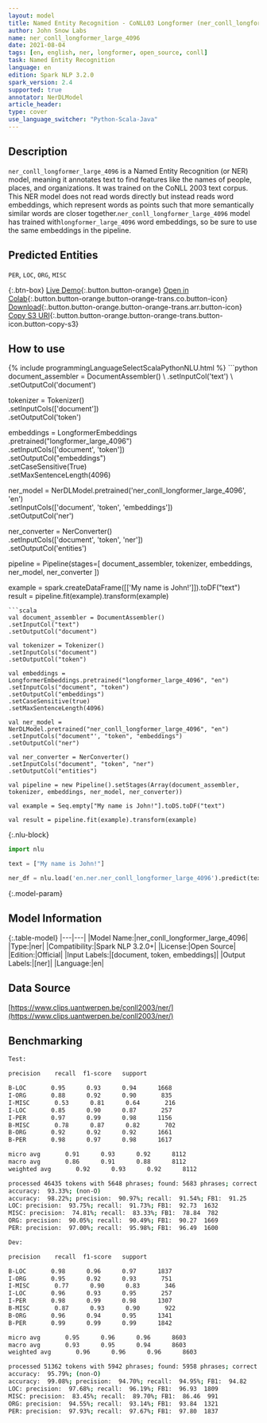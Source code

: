 ```yaml
---
layout: model
title: Named Entity Recognition - CoNLL03 Longformer (ner_conll_longformer_large_4096)
author: John Snow Labs
name: ner_conll_longformer_large_4096
date: 2021-08-04
tags: [en, english, ner, longformer, open_source, conll]
task: Named Entity Recognition
language: en
edition: Spark NLP 3.2.0
spark_version: 2.4
supported: true
annotator: NerDLModel
article_header:
type: cover
use_language_switcher: "Python-Scala-Java"
---
```


## Description

`ner_conll_longformer_large_4096` is a Named Entity Recognition (or NER) model, meaning it annotates text to find features like the names of people, places, and organizations. It was trained on the CoNLL 2003 text corpus. This NER model does not read words directly but instead reads word embeddings, which represent words as points such that more semantically similar words are closer together.`ner_conll_longformer_large_4096` model has trained with`longformer_large_4096` word embeddings, so be sure to use the same embeddings in the pipeline.

## Predicted Entities

`PER`, `LOC`, `ORG`, `MISC`

{:.btn-box}
[Live Demo](https://demo.johnsnowlabs.com/public/NER_EN){:.button.button-orange}
[Open in Colab](https://colab.research.google.com/github/JohnSnowLabs/spark-nlp-workshop/blob/master/tutorials/streamlit_notebooks/NER_EN.ipynb){:.button.button-orange.button-orange-trans.co.button-icon}
[Download](https://s3.amazonaws.com/auxdata.johnsnowlabs.com/public/models/ner_conll_longformer_large_4096_en_3.2.0_2.4_1628082029556.zip){:.button.button-orange.button-orange-trans.arr.button-icon}
[Copy S3 URI](s3://auxdata.johnsnowlabs.com/public/models/ner_conll_longformer_large_4096_en_3.2.0_2.4_1628082029556.zip){:.button.button-orange.button-orange-trans.button-icon.button-copy-s3}

## How to use



<div class="tabs-box" markdown="1">
{% include programmingLanguageSelectScalaPythonNLU.html %}
```python
document_assembler = DocumentAssembler() \
.setInputCol('text') \
.setOutputCol('document')

tokenizer = Tokenizer() \
.setInputCols(['document']) \
.setOutputCol('token')

embeddings = LongformerEmbeddings\
.pretrained("longformer_large_4096")\
.setInputCols(['document', 'token'])\
.setOutputCol("embeddings")\
.setCaseSensitive(True)\
.setMaxSentenceLength(4096)

ner_model = NerDLModel.pretrained('ner_conll_longformer_large_4096', 'en') \
.setInputCols(['document', 'token', 'embeddings']) \
.setOutputCol('ner')

ner_converter = NerConverter() \
.setInputCols(['document', 'token', 'ner']) \
.setOutputCol('entities')

pipeline = Pipeline(stages=[
document_assembler,
tokenizer,
embeddings,
ner_model,
ner_converter
])

example = spark.createDataFrame([['My name is John!']]).toDF("text")
result = pipeline.fit(example).transform(example)
```
```scala
val document_assembler = DocumentAssembler() 
.setInputCol("text") 
.setOutputCol("document")

val tokenizer = Tokenizer() 
.setInputCols("document") 
.setOutputCol("token")

val embeddings = LongformerEmbeddings.pretrained("longformer_large_4096", "en")
.setInputCols("document", "token") 
.setOutputCol("embeddings")
.setCaseSensitive(true)
.setMaxSentenceLength(4096)

val ner_model = NerDLModel.pretrained("ner_conll_longformer_large_4096", "en") 
.setInputCols("document"', "token", "embeddings") 
.setOutputCol("ner")

val ner_converter = NerConverter() 
.setInputCols("document", "token", "ner") 
.setOutputCol("entities")

val pipeline = new Pipeline().setStages(Array(document_assembler, tokenizer, embeddings, ner_model, ner_converter))

val example = Seq.empty["My name is John!"].toDS.toDF("text")

val result = pipeline.fit(example).transform(example)
```

{:.nlu-block}
```python
import nlu

text = ["My name is John!"]

ner_df = nlu.load('en.ner.ner_conll_longformer_large_4096').predict(text, output_level='token')
```
</div>

{:.model-param}
## Model Information

{:.table-model}
|---|---|
|Model Name:|ner_conll_longformer_large_4096|
|Type:|ner|
|Compatibility:|Spark NLP 3.2.0+|
|License:|Open Source|
|Edition:|Official|
|Input Labels:|[document, token, embeddings]|
|Output Labels:|[ner]|
|Language:|en|

## Data Source

[https://www.clips.uantwerpen.be/conll2003/ner/](https://www.clips.uantwerpen.be/conll2003/ner/)

## Benchmarking

```bash
Test:

precision    recall  f1-score   support

B-LOC       0.95      0.93      0.94      1668
I-ORG       0.88      0.92      0.90       835
I-MISC       0.53      0.81      0.64       216
I-LOC       0.85      0.90      0.87       257
I-PER       0.97      0.99      0.98      1156
B-MISC       0.78      0.87      0.82       702
B-ORG       0.92      0.92      0.92      1661
B-PER       0.98      0.97      0.98      1617

micro avg       0.91      0.93      0.92      8112
macro avg       0.86      0.91      0.88      8112
weighted avg       0.92      0.93      0.92      8112

processed 46435 tokens with 5648 phrases; found: 5683 phrases; correct: 5170.
accuracy:  93.33%; (non-O)
accuracy:  98.22%; precision:  90.97%; recall:  91.54%; FB1:  91.25
LOC: precision:  93.75%; recall:  91.73%; FB1:  92.73  1632
MISC: precision:  74.81%; recall:  83.33%; FB1:  78.84  782
ORG: precision:  90.05%; recall:  90.49%; FB1:  90.27  1669
PER: precision:  97.00%; recall:  95.98%; FB1:  96.49  1600

Dev:

precision    recall  f1-score   support

B-LOC       0.98      0.96      0.97      1837
I-ORG       0.95      0.92      0.93       751
I-MISC       0.77      0.90      0.83       346
I-LOC       0.96      0.93      0.95       257
I-PER       0.98      0.99      0.98      1307
B-MISC       0.87      0.93      0.90       922
B-ORG       0.96      0.94      0.95      1341
B-PER       0.99      0.99      0.99      1842

micro avg       0.95      0.96      0.96      8603
macro avg       0.93      0.95      0.94      8603
weighted avg       0.96      0.96      0.96      8603

processed 51362 tokens with 5942 phrases; found: 5958 phrases; correct: 5642.
accuracy:  95.79%; (non-O)
accuracy:  99.08%; precision:  94.70%; recall:  94.95%; FB1:  94.82
LOC: precision:  97.68%; recall:  96.19%; FB1:  96.93  1809
MISC: precision:  83.45%; recall:  89.70%; FB1:  86.46  991
ORG: precision:  94.55%; recall:  93.14%; FB1:  93.84  1321
PER: precision:  97.93%; recall:  97.67%; FB1:  97.80  1837
```